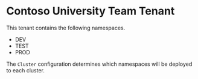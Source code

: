 # Contoso University Team Tenant

This tenant contains the following namespaces.
* DEV
* TEST
* PROD

The `Cluster` configuration determines which namespaces will be deployed to each cluster.